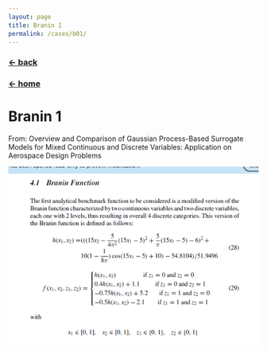 ```yaml
---
layout: page
title: Branin 1
permalink: /cases/b01/
---
```

### [← back](/cases/)
### [← home](/index/)


# Branin 1


From: Overview and Comparison of Gaussian Process-Based Surrogate Models for Mixed Continuous and Discrete Variables: Application on Aerospace Design Problems

<img align="left" src="https://raw.githubusercontent.com/mixed-optimization-benchmark/mixed-optimization-benchmark.github.io/master/Cas%20test/Branin_1.PNG" >
